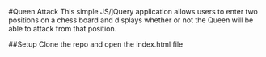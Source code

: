 #Queen Attack
This simple JS/jQuery application allows users to enter two positions on a chess board and displays whether or not the Queen will be able to attack from that position.

##Setup
Clone the repo and open the index.html file
